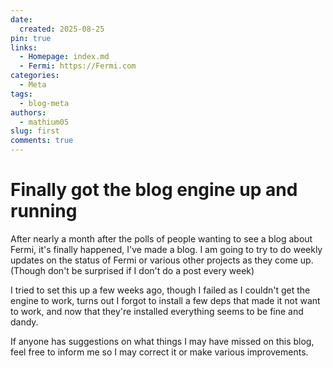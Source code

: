 ```yaml
---
date:
  created: 2025-08-25
pin: true
links:
  - Homepage: index.md
  - Fermi: https://Fermi.com
categories:
  - Meta
tags:
  - blog-meta
authors:
  - mathium05
slug: first
comments: true
---
```


# Finally got the blog engine up and running

After nearly a month after the polls of people wanting to see a blog about Fermi, it's finally happened, I've made a blog. I am going to try to do weekly updates on the status of Fermi or various other projects as they come up. (Though don't be surprised if I don't do a post every week)
<!-- more -->

I tried to set this up a few weeks ago, though I failed as I couldn't get the engine to work, turns out I forgot to install a few deps that made it not want to work, and now that they're installed everything seems to be fine and dandy.

If anyone has suggestions on what things I may have missed on this blog, feel free to inform me so I may correct it or make various improvements.
